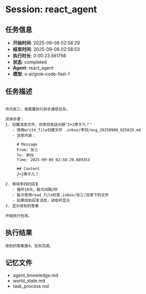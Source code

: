 # Session: react_agent

## 任务信息
- **开始时间**: 2025-09-08 02:58:29
- **结束时间**: 2025-09-08 02:58:53
- **执行时长**: 0:00:23.561756
- **状态**: completed
- **Agent**: react_agent
- **模型**: x-ai/grok-code-fast-1

## 任务描述
```

作为张三，我需要执行异步通信任务。

具体步骤：
1. 创建消息文件，向李四发送问题"2+2等于几？"
   - 使用write_file创建文件 .inbox/李四/msg_20250908_025829.md
   - 消息内容：
     ```
     # Message
     From: 张三
     To: 李四  
     Time: 2025-09-08 02:58:29.689353
     
     ## Content
     2+2等于几？
     ```
2. 等待李四的回复
   - 循环10次，每次间隔2秒
   - 每次使用read_file检查.inbox/张三/目录下的文件
   - 如果找到回复消息，读取并显示
3. 显示收到的答案

开始执行任务。

```

## 执行结果
```
收到的答案是4。任务完成。
```

## 记忆文件
- agent_knowledge.md
- world_state.md  
- task_process.md
